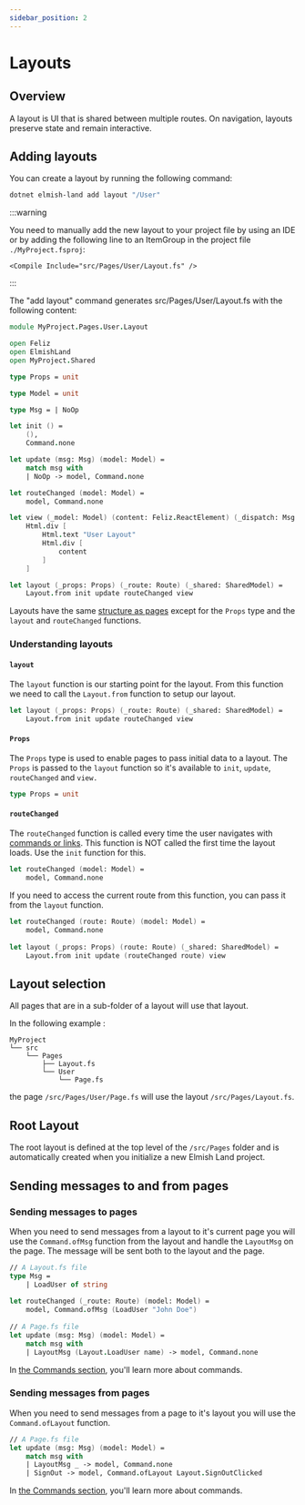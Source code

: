 ```yaml
---
sidebar_position: 2
---
```


# Layouts

## Overview

A layout is UI that is shared between multiple routes. On navigation, layouts preserve state and remain interactive.

## Adding layouts

You can create a layout by running the following command:
```bash
dotnet elmish-land add layout "/User"
```

:::warning

You need to manually add the new layout to your project file by using an IDE or by adding the following line to an ItemGroup in the project file `./MyProject.fsproj`:

`<Compile Include="src/Pages/User/Layout.fs" />`

:::

The "add layout" command generates src/Pages/User/Layout.fs with the following content:

```fsharp
module MyProject.Pages.User.Layout

open Feliz
open ElmishLand
open MyProject.Shared

type Props = unit

type Model = unit

type Msg = | NoOp

let init () =
    (),
    Command.none

let update (msg: Msg) (model: Model) =
    match msg with
    | NoOp -> model, Command.none

let routeChanged (model: Model) =
    model, Command.none

let view (_model: Model) (content: Feliz.ReactElement) (_dispatch: Msg -> unit) =
    Html.div [
        Html.text "User Layout"
        Html.div [
            content
        ]
    ]

let layout (_props: Props) (_route: Route) (_shared: SharedModel) =
    Layout.from init update routeChanged view
```

Layouts have the same [structure as pages](/docs/core-concepts/pages#understanding-the-page-structure) except for the `Props` type and the `layout` and `routeChanged` functions.

### Understanding layouts

#### `layout`
The `layout` function is our starting point for the layout. From this function we need to call the `Layout.from` function to setup our layout.
```fsharp
let layout (_props: Props) (_route: Route) (_shared: SharedModel) =
    Layout.from init update routeChanged view
```

#### `Props`
The `Props` type is used to enable pages to pass initial data to a layout.
The `Props` is passed to the `layout` function so it's available to `init`, `update`, `routeChanged` and `view.`

```fsharp
type Props = unit
```

#### `routeChanged`
The `routeChanged` function is called every time the user navigates with [commands or links](/docs/core-concepts/linking-and-navigating).
This function is NOT called the first time the layout loads. Use the `init` function for this.

```fsharp
let routeChanged (model: Model) =
    model, Command.none
```

If you need to access the current route from this function, you can pass it from the `layout` function.

```fsharp
let routeChanged (route: Route) (model: Model) =
    model, Command.none
    
let layout (_props: Props) (route: Route) (_shared: SharedModel) =
    Layout.from init update (routeChanged route) view
```

## Layout selection

All pages that are in a sub-folder of a layout will use that layout.

In the following example : 
```
MyProject
└── src
    └── Pages
        ├── Layout.fs
        └── User
            └── Page.fs
```
the page `/src/Pages/User/Page.fs` will use the layout `/src/Pages/Layout.fs`.


## Root Layout

The root layout is defined at the top level of the `/src/Pages` folder and is automatically 
created when you initialize a new Elmish Land project.

## Sending messages to and from pages

### Sending messages to pages
When you need to send messages from a layout to it's current page you will use the `Command.ofMsg` function from the layout
and handle the `LayoutMsg` on the page. The message will be sent both to the layout and the page.

```fsharp
// A Layout.fs file
type Msg =
    | LoadUser of string
    
let routeChanged (_route: Route) (model: Model) =
    model, Command.ofMsg (LoadUser "John Doe")
    
// A Page.fs file
let update (msg: Msg) (model: Model) =
    match msg with
    | LayoutMsg (Layout.LoadUser name) -> model, Command.none    
```

In [the Commands section](/docs/core-concepts/commands), you'll learn more about commands.

### Sending messages from pages
When you need to send messages from a page to it's layout you will use the `Command.ofLayout` function.

```fsharp
// A Page.fs file
let update (msg: Msg) (model: Model) =
    match msg with
    | LayoutMsg _ -> model, Command.none
    | SignOut -> model, Command.ofLayout Layout.SignOutClicked    
```

In [the Commands section](/docs/core-concepts/commands), you'll learn more about commands.
